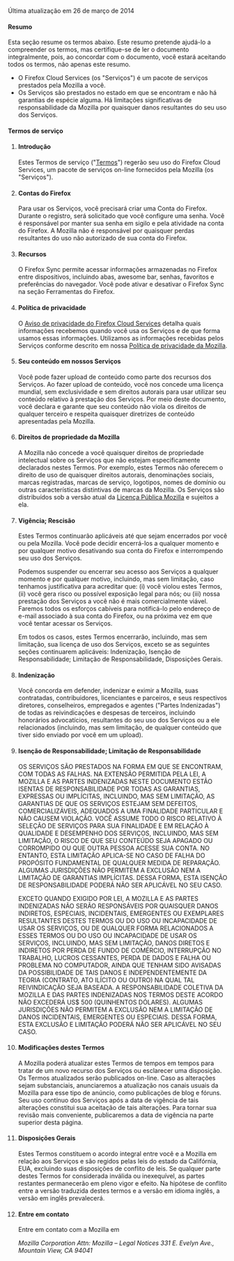 Última atualização em 26 de março de 2014

#### Resumo

Esta seção resume os termos abaixo. Este resumo pretende ajudá-lo a compreender os termos, mas certifique-se de ler o documento integralmente, pois, ao concordar com o documento, você estará aceitando todos os termos, não apenas este resumo.

- O Firefox Cloud Services (os "Serviços") é um pacote de serviços prestados pela Mozilla a você. 
- Os Serviços são prestados no estado em que se encontram e não há garantias de espécie alguma. Há limitações significativas de responsabilidade da Mozilla por quaisquer danos resultantes do seu uso dos Serviços.

#### Termos de serviço

1. #### Introdução

    Estes Termos de serviço ("<u>Termos</u>") regerão seu uso do Firefox Cloud Services, um pacote de serviços on-line fornecidos pela Mozilla (os "Serviços").

2. #### Contas do Firefox

    Para usar os Serviços, você precisará criar uma Conta do Firefox.  Durante o registro, será solicitado que você configure uma senha. Você é responsável por manter sua senha em sigilo e pela atividade na conta do Firefox. A Mozilla não é responsável por quaisquer perdas resultantes do uso não autorizado de sua conta do Firefox.

3. #### Recursos

    O Firefox Sync permite acessar informações armazenadas no Firefox entre dispositivos, incluindo abas, awesome bar, senhas, favoritos e preferências do navegador. Você pode ativar e desativar o Firefox Sync na seção Ferramentas do Firefox.

4. #### Política de privacidade

    O <a href="http://www.mozilla.org/en-US/privacy/firefox-cloud/">Aviso de privacidade do Firefox Cloud Services</a> detalha quais informações recebemos quando você usa os Serviços e de que forma usamos essas informações. Utilizamos as informações recebidas pelos Serviços conforme descrito em nossa <a href="http://www.mozilla.org/privacy/" target="_blank">Política de privacidade da Mozilla</a>.

5. #### Seu conteúdo em nossos Serviços

    Você pode fazer upload de conteúdo como parte dos recursos dos Serviços. Ao fazer upload de conteúdo, você nos concede uma licença mundial, sem exclusividade e sem direitos autorais para usar utilizar seu conteúdo relativo à prestação dos Serviços. Por meio deste documento, você declara e garante que seu conteúdo não viola os direitos de qualquer terceiro e respeita quaisquer diretrizes de conteúdo apresentadas pela Mozilla.

6. #### Direitos de propriedade da Mozilla

    A Mozilla não concede a você quaisquer direitos de propriedade intelectual sobre os Serviços que não estejam especificamente declarados nestes Termos. Por exemplo, estes Termos não oferecem o direito de uso de quaisquer direitos autorais, denominações sociais, marcas registradas, marcas de serviço, logotipos, nomes de domínio ou outras características distintivas de marcas da Mozilla. Os Serviços são distribuídos sob a versão atual da <a href="http://www.mozilla.org/MPL/" target="_blank">Licença Pública Mozilla</a> e sujeitos a ela.

7. #### Vigência; Rescisão

    Estes Termos continuarão aplicáveis até que sejam encerrados por você ou pela Mozilla. Você pode decidir encerrá-los a qualquer momento e por qualquer motivo desativando sua conta do Firefox e interrompendo seu uso dos Serviços.

    Podemos suspender ou encerrar seu acesso aos Serviços a qualquer momento e por qualquer motivo, incluindo, mas sem limitação, caso tenhamos justificativa para acreditar que: (i) você violou estes Termos, (ii) você gera risco ou possível exposição legal para nós; ou (iii) nossa prestação dos Serviços a você não é mais comercialmente viável. Faremos todos os esforços cabíveis para notificá-lo pelo endereço de e-mail associado à sua conta do Firefox, ou na próxima vez em que você tentar acessar os Serviços.

    Em todos os casos, estes Termos encerrarão, incluindo, mas sem limitação, sua licença de uso dos Serviços, exceto se as seguintes seções continuarem aplicáveis: Indenização, Isenção de Responsabilidade; Limitação de Responsabilidade, Disposições Gerais.

8. #### Indenização

    Você concorda em defender, indenizar e eximir a Mozilla, suas contratadas, contribuidores, licenciantes e parceiros, e seus respectivos diretores, conselheiros, empregados e agentes ("Partes Indenizadas") de todas as reivindicações e despesas de terceiros, incluindo honorários advocatícios, resultantes do seu uso dos Serviços ou a ele relacionados (incluindo, mas sem limitação, de qualquer conteúdo que tiver sido enviado por você em um upload).

9. #### Isenção de Responsabilidade; Limitação de Responsabilidade

    OS SERVIÇOS SÃO PRESTADOS NA FORMA EM QUE SE ENCONTRAM, COM TODAS AS FALHAS. NA EXTENSÃO PERMITIDA PELA LEI, A MOZILLA E AS PARTES INDENIZADAS NESTE DOCUMENTO ESTÃO ISENTAS DE RESPONSABILIDADE POR TODAS AS GARANTIAS, EXPRESSAS OU IMPLÍCITAS, INCLUINDO, MAS SEM LIMITAÇÃO, AS GARANTIAS DE QUE OS SERVIÇOS ESTEJAM SEM DEFEITOS, COMERCIALIZÁVEIS, ADEQUADOS A UMA FINALIDADE PARTICULAR E NÃO CAUSEM VIOLAÇÃO. VOCÊ ASSUME TODO O RISCO RELATIVO À SELEÇÃO DE SERVIÇOS PARA SUA FINALIDADE E EM RELAÇÃO À QUALIDADE E DESEMPENHO DOS SERVIÇOS, INCLUINDO, MAS SEM LIMITAÇÃO, O RISCO DE QUE SEU CONTEÚDO SEJA APAGADO OU CORROMPIDO OU QUE OUTRA PESSOA ACESSE SUA CONTA. NO ENTANTO, ESTA LIMITAÇÃO APLICA-SE NO CASO DE FALHA DO PROPÓSITO FUNDAMENTAL DE QUALQUER MEDIDA DE REPARAÇÃO. ALGUMAS JURISDIÇÕES NÃO PERMITEM A EXCLUSÃO NEM A LIMITAÇÃO DE GARANTIAS IMPLÍCITAS. DESSA FORMA, ESTA ISENÇÃO DE RESPONSABILIDADE PODERÁ NÃO SER APLICÁVEL NO SEU CASO.

    EXCETO QUANDO EXIGIDO POR LEI, A MOZILLA E AS PARTES INDENIZADAS NÃO SERÃO RESPONSÁVEIS POR QUAISQUER DANOS INDIRETOS, ESPECIAIS, INCIDENTAIS, EMERGENTES OU EXEMPLARES RESULTANTES DESTES TERMOS OU DO USO OU INCAPACIDADE DE USAR OS SERVIÇOS, OU DE QUALQUER FORMA RELACIONADOS A ESSES TERMOS OU DO USO OU INCAPACIDADE DE USAR OS SERVIÇOS, INCLUINDO, MAS SEM LIMITAÇÃO, DANOS DIRETOS E INDIRETOS POR PERDA DE FUNDO DE COMÉRCIO, INTERRUPÇÃO NO TRABALHO, LUCROS CESSANTES, PERDA DE DADOS E FALHA OU PROBLEMA NO COMPUTADOR, AINDA QUE TENHAM SIDO AVISADAS DA POSSIBILIDADE DE TAIS DANOS E INDEPENDENTEMENTE DA TEORIA (CONTRATO, ATO ILÍCITO OU OUTRO) NA QUAL TAL REIVINDICAÇÃO SEJA BASEADA. A RESPONSABILIDADE COLETIVA DA MOZILLA E DAS PARTES INDENIZADAS NOS TERMOS DESTE ACORDO NÃO EXCEDERÁ US$ 500 (QUINHENTOS DÓLARES). ALGUMAS JURISDIÇÕES NÃO PERMITEM A EXCLUSÃO NEM A LIMITAÇÃO DE DANOS INCIDENTAIS, EMERGENTES OU ESPECIAIS. DESSA FORMA, ESTA EXCLUSÃO E LIMITAÇÃO PODERÁ NÃO SER APLICÁVEL NO SEU CASO.

10. #### Modificações destes Termos

    A Mozilla poderá atualizar estes Termos de tempos em tempos para tratar de um novo recurso dos Serviços ou esclarecer uma disposição. Os Termos atualizados serão publicados on-line. Caso as alterações sejam substanciais, anunciaremos a atualização nos canais usuais da Mozilla para esse tipo de anúncio, como publicações de blog e fóruns. Seu uso contínuo dos Serviços após a data de vigência de tais alterações constitui sua aceitação de tais alterações. Para tornar sua revisão mais conveniente, publicaremos a data de vigência na parte superior desta página.

11. #### Disposições Gerais

    Estes Termos constituem o acordo integral entre você e a Mozilla em relação aos Serviços e são regidos pelas leis do estado da Califórnia, EUA, excluindo suas disposições de conflito de leis. Se qualquer parte destes Termos for considerada inválida ou inexequível, as partes restantes permanecerão em pleno vigor e efeito. Na hipótese de conflito entre a versão traduzida destes termos e a versão em idioma inglês, a versão em inglês prevalecerá.

12. #### Entre em contato

    Entre em contato com a Mozilla em

    <address>
      Mozilla Corporation 
      Attn: Mozilla – Legal Notices 
      331 E. Evelyn Ave., 
      Mountain View, CA 94041 
    </address>
